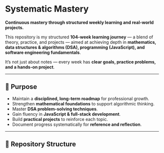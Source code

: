 # Systematic Mastery

**Continuous mastery through structured weekly learning and real-world projects.**

This repository is my structured **104-week learning journey** — a blend of theory, practice, and projects — aimed at achieving depth in **mathematics, data structures & algorithms (DSA), programming (JavaScript), and software engineering fundamentals**.  

It’s not just about notes — every week has **clear goals, practice problems, and a hands-on project**.  

---

## 📌 Purpose
- Maintain a **disciplined, long-term roadmap** for professional growth.  
- Strengthen **mathematical foundations** to support algorithmic thinking.  
- Master **DSA problem-solving techniques**.  
- Gain fluency in **JavaScript & full-stack development**.  
- Build **practical projects** to reinforce each topic.  
- Document progress systematically for **reference and reflection**.  

---

## 📂 Repository Structure
